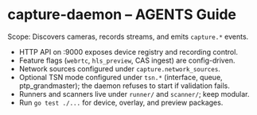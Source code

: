 # capture-daemon – AGENTS Guide

Scope: Discovers cameras, records streams, and emits `capture.*` events.

- HTTP API on :9000 exposes device registry and recording control.
- Feature flags (`webrtc`, `hls_preview`, CAS ingest) are config-driven.
- Network sources configured under `capture.network_sources`.
- Optional TSN mode configured under `tsn.*` (interface, queue, ptp_grandmaster);
  the daemon refuses to start if validation fails.
- Runners and scanners live under `runner/` and `scanner/`; keep modular.
- Run `go test ./...` for device, overlay, and preview packages.
